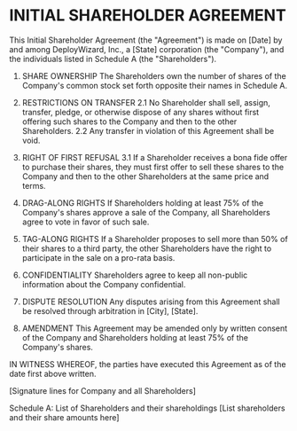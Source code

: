 # INITIAL SHAREHOLDER AGREEMENT

This Initial Shareholder Agreement (the "Agreement") is made on [Date] by and among DeployWizard, Inc., a [State] corporation (the "Company"), and the individuals listed in Schedule A (the "Shareholders").

1. SHARE OWNERSHIP
   The Shareholders own the number of shares of the Company's common stock set forth opposite their names in Schedule A.

2. RESTRICTIONS ON TRANSFER
   2.1 No Shareholder shall sell, assign, transfer, pledge, or otherwise dispose of any shares without first offering such shares to the Company and then to the other Shareholders.
   2.2 Any transfer in violation of this Agreement shall be void.

3. RIGHT OF FIRST REFUSAL
   3.1 If a Shareholder receives a bona fide offer to purchase their shares, they must first offer to sell these shares to the Company and then to the other Shareholders at the same price and terms.

4. DRAG-ALONG RIGHTS
   If Shareholders holding at least 75% of the Company's shares approve a sale of the Company, all Shareholders agree to vote in favor of such sale.

5. TAG-ALONG RIGHTS
   If a Shareholder proposes to sell more than 50% of their shares to a third party, the other Shareholders have the right to participate in the sale on a pro-rata basis.

6. CONFIDENTIALITY
   Shareholders agree to keep all non-public information about the Company confidential.

7. DISPUTE RESOLUTION
   Any disputes arising from this Agreement shall be resolved through arbitration in [City], [State].

8. AMENDMENT
   This Agreement may be amended only by written consent of the Company and Shareholders holding at least 75% of the Company's shares.

IN WITNESS WHEREOF, the parties have executed this Agreement as of the date first above written.

[Signature lines for Company and all Shareholders]

Schedule A: List of Shareholders and their shareholdings
[List shareholders and their share amounts here]
